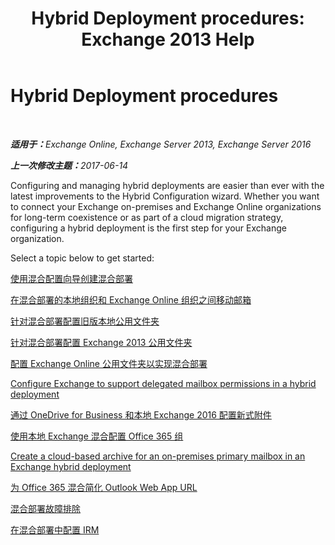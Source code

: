 ﻿---
title: 'Hybrid Deployment procedures: Exchange 2013 Help'
TOCTitle: Hybrid Deployment procedures
ms:assetid: cbbe558d-1ae2-49ed-bd97-2013349fef35
ms:mtpsurl: https://technet.microsoft.com/zh-cn/library/JJ200788(v=EXCHG.150)
ms:contentKeyID: 50492084
ms.date: 01/11/2018
mtps_version: v=EXCHG.150
ms.translationtype: HT
---

# Hybrid Deployment procedures

 

_<strong>适用于：</strong>Exchange Online, Exchange Server 2013, Exchange Server 2016_

_<strong>上一次修改主题：</strong>2017-06-14_

Configuring and managing hybrid deployments are easier than ever with the latest improvements to the Hybrid Configuration wizard. Whether you want to connect your Exchange on-premises and Exchange Online organizations for long-term coexistence or as part of a cloud migration strategy, configuring a hybrid deployment is the first step for your Exchange organization.

Select a topic below to get started:

[使用混合配置向导创建混合部署](create-a-hybrid-deployment-with-the-hybrid-configuration-wizard-exchange-2013-help.md)

[在混合部署的本地组织和 Exchange Online 组织之间移动邮箱](move-mailboxes-between-on-premises-and-exchange-online-organizations-in-hybrid-deployments-exchange-2013-help.md)

[针对混合部署配置旧版本地公用文件夹](configure-legacy-on-premises-public-folders-for-a-hybrid-deployment-exchange-2013-help.md)

[针对混合部署配置 Exchange 2013 公用文件夹](configure-exchange-2013-public-folders-for-a-hybrid-deployment-exchange-2013-help.md)

[配置 Exchange Online 公用文件夹以实现混合部署](configure-exchange-online-public-folders-for-a-hybrid-deployment-exchange-2013-help.md)

[Configure Exchange to support delegated mailbox permissions in a hybrid deployment](configure-exchange-to-support-delegated-mailbox-permissions-in-a-hybrid-deployment-exchange-2013-help.md)

[通过 OneDrive for Business 和本地 Exchange 2016 配置新式附件](configure-document-collaboration-with-onedrive-for-business-and-exchange-2016-on-premises-exchange-2013-help.md)

[使用本地 Exchange 混合配置 Office 365 组](configure-office-365-groups-with-on-premises-exchange-hybrid-exchange-2013-help.md)

[Create a cloud-based archive for an on-premises primary mailbox in an Exchange hybrid deployment](create-a-cloud-based-archive-for-an-on-premises-primary-mailbox-in-an-exchange-hybrid-deployment-exchange-online-help.md)

[为 Office 365 混合简化 Outlook Web App URL](simplify-the-outlook-web-app-url-for-office-365-hybrid-exchange-2013-help.md)

[混合部署故障排除](troubleshoot-a-hybrid-deployment-exchange-2013-help.md)

[在混合部署中配置 IRM](irm-in-exchange-hybrid-deployments-exchange-2013-help.md)

